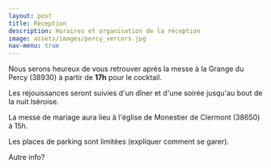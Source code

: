 ```yaml
---
layout: post
title: Réception
description: Horaires et organisation de la réception
image: assets/images/percy_vercors.jpg
nav-menu: true
---
```


Nous serons heureux de vous retrouver après la messe à la Grange du Percy (38930) à partir de <b>17h</b> pour le cocktail.

Les réjouissances seront suivies d'un dîner et d'une soirée jusqu'au bout de la nuit Isèroise.

La messe de mariage aura lieu à l'église de Monestier de Clermont (38650) à 15h.

Les places de parking sont limitées (expliquer comment se garer).

Autre info?
